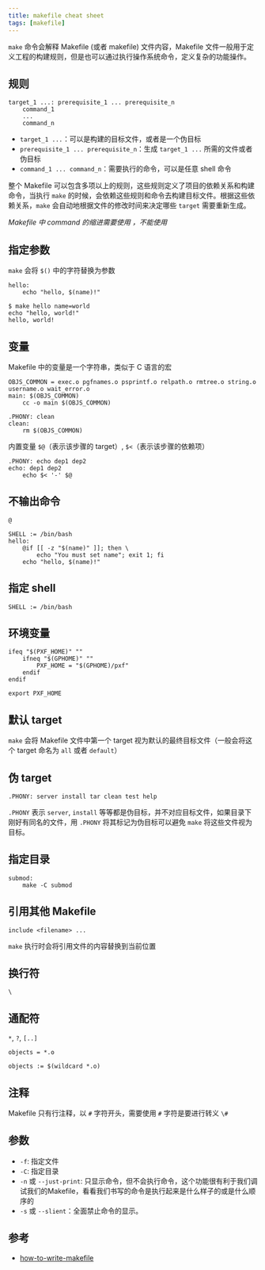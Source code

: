 ```yaml
---
title: makefile cheat sheet
tags: [makefile]
---
```


`make` 命令会解释 Makefile (或者 makefile) 文件内容，Makefile 文件一般用于定义工程的构建规则，但是也可以通过执行操作系统命令，定义复杂的功能操作。

## 规则

    target_1 ...: prerequisite_1 ... prerequisite_n
    	command_1
    	...
    	command_n

* `target_1 ...`：可以是构建的目标文件，或者是一个伪目标
* `prerequisite_1 ... prerequisite_n`：生成 `target_1 ...` 所需的文件或者伪目标
* `command_1 ... command_n`：需要执行的命令，可以是任意 shell 命令

整个 Makefile 可以包含多项以上的规则，这些规则定义了项目的依赖关系和构建命令，当执行 `make` 的时候，会依赖这些规则和命令去构建目标文件。根据这些依赖关系，`make` 会自动地根据文件的修改时间来决定哪些 `target` 需要重新生成。

*Makefile 中 command 的缩进需要使用 <tab>，不能使用 <space>*

## 指定参数

`make` 会将 `$()` 中的字符替换为参数

``` make
hello:
	echo "hello, $(name)!"
```

    $ make hello name=world
    echo "hello, world!"
    hello, world!

## 变量

Makefile 中的变量是一个字符串，类似于 C 语言的宏

``` make
OBJS_COMMON = exec.o pgfnames.o psprintf.o relpath.o rmtree.o string.o username.o wait_error.o
main: $(OBJS_COMMON)
	cc -o main $(OBJS_COMMON)

.PHONY: clean
clean:
	rm $(OBJS_COMMON)
```

内置变量 `$@`（表示该步骤的 target）, `$<`（表示该步骤的依赖项）

``` make
.PHONY: echo dep1 dep2
echo: dep1 dep2
	echo $< '-' $@
```

## 不输出命令

`@`

``` make
SHELL := /bin/bash
hello:
	@if [[ -z "$(name)" ]]; then \
		echo "You must set name"; exit 1; fi
	echo "hello, $(name)!"
```

## 指定 shell

``` make
SHELL := /bin/bash
```

## 环境变量

``` make
ifeq "$(PXF_HOME)" ""
    ifneq "$(GPHOME)" ""
        PXF_HOME = "$(GPHOME)/pxf"
    endif
endif

export PXF_HOME
```

## 默认 target

`make` 会将 Makefile 文件中第一个 target 视为默认的最终目标文件（一般会将这个 target 命名为 `all` 或者 `default`）

## 伪 target

``` make
.PHONY: server install tar clean test help
```

`.PHONY` 表示 `server`, `install` 等等都是伪目标，并不对应目标文件，如果目录下刚好有同名的文件，用 `.PHONY` 将其标记为伪目标可以避免 `make` 将这些文件视为目标。

## 指定目录

``` make
submod:
	make -C submod
```

## 引用其他 Makefile

``` make
include <filename> ...
```

`make` 执行时会将引用文件的内容替换到当前位置

## 换行符

`\`

## 通配符

`*`, `?`, `[..]`

``` make
objects = *.o

objects := $(wildcard *.o)
```

## 注释

Makefile 只有行注释，以 `#` 字符开头，需要使用 `#` 字符是要进行转义 `\#`

## 参数

* `-f`: 指定文件
* `-C`: 指定目录
* `-n` 或 `--just-print`: 只显示命令，但不会执行命令，这个功能很有利于我们调试我们的Makefile，看看我们书写的命令是执行起来是什么样子的或是什么顺序的
* `-s` 或 `--slient`：全面禁止命令的显示。

## 参考

* [how-to-write-makefile](https://seisman.github.io/how-to-write-makefile/)

